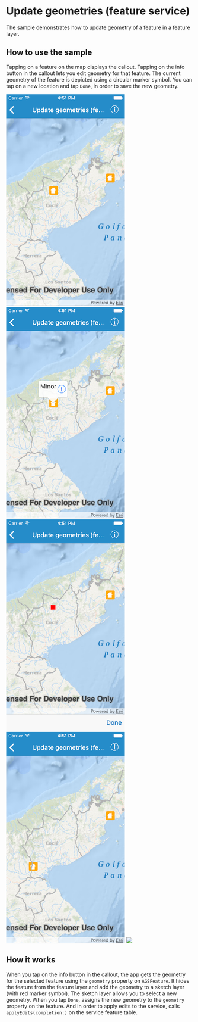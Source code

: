 # Update geometries (feature service)

The sample demonstrates how to update geometry of a feature in a feature
layer.

## How to use the sample

Tapping on a feature on the map displays the callout. Tapping on the
info button in the callout lets you edit geometry for that feature. The
current geometry of the feature is depicted using a circular marker
symbol. You can tap on a new location and tap `Done`, in order to save
the new geometry.

![](image1.png) ![](image2.png) ![](image3.png) ![](image4.png)
![](image5.png)

## How it works

When you tap on the info button in the callout, the app gets the
geometry for the selected feature using the `geometry` property on
`AGSFeature`. It hides the feature from the feature layer and add the
geometry to a sketch layer (with red marker symbol). The sketch layer
allows you to select a new geometry. When you tap `Done`, assigns the
new geometry to the `geometry` property on the feature. And in order to
apply edits to the service, calls `applyEdits(completion:)` on the
service feature table.
